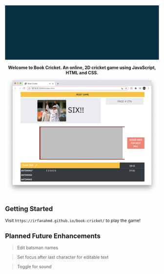 <p align="center">
  <img src="title.gif"/>
</p>

<p align="center">
  <strong>Welcome to Book Cricket. An online, 2D cricket game using JavaScript, HTML and CSS.</strong>

  <img width="704" alt="Game screenshot" src="screenshot.png">
</p>

## Getting Started

Visit `https://irfanahmd.github.io/book-cricket/` to play the game!

## Planned Future Enhancements

> Edit batsman names

> Set focus after last character for editable text

> Toggle for sound







